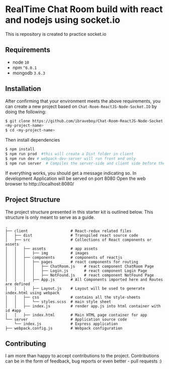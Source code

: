 # RealTime Chat Room build with react and nodejs using socket.io

This is repository is created to practice socket.io

## Requirements

- node `10`
- npm `^6.0.1`
- mongodb `3.6.3`

## Installation

After confirming that your environment meets the above requirements, you can create a new project based on `Chat-Room-ReactJS-Node-Socket.IO` by doing the following:

```bash
$ git clone https://github.com/ibraveboy/Chat-Room-ReactJS-Node-Socket.IO.git
<my-project-name>
$ cd <my-project-name>
```

Then install dependencies

```bash
$ npm install
$ npm run prod  #this will create a Dist folder in client
$ npm run dev # webpack-dev-server will run front end only
$ npm run server  # Compiles the server-side and client side before the application launches
```

If everything works, you should get a message indicating so. In development Application will be served on port 8080
Open the web browser to http://localhost:8080/

## Project Structure

The project structure presented in this starter kit is outlined below. This structure is only meant to serve as a guide.

```
.
├── client                   # React-redux related files
│   ├── dist                 # Transpiled react source code
│   ├── src                  # Collections of React components or assets
│   │   ├── assets           # app assets
│   │   │   ├── img          # images
│   │   ├── components       # components of reactjs
│   │   │   ├── pages        # react components for routing
│   │   │   │   ├── ChatRoom.js    # react component ChatRoom Page
│   │   │   │   ├── Login.js       # react component Login Page
│   │   │   │   ├── NotFound.js    # react component NotFound Page
│   │   │   ├── App.js       # All Components imported here and Routes are defined
│   │   │   ├── Layout.js    # Layout will be used to generate index.html using webpack
│   │   ├── css              # contains all the style-sheets
│   │   │   └── styles.scss  # main style sheet
│   │   ├── index.js         # render app.js into html container with id #app
│   │   ├── index.html       # Main HTML page container for app
└── server                   # Application source code
    └── index.js             # Express application
├── webpack.config.js        # Webpack configuration                  

```

## Contributing

I am more than happy to accept contributions to the project. Contributions can be in the form of feedback, bug reports or even better - pull requests :)
